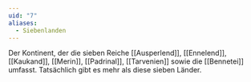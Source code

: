 ```yaml
---
uid: "7"
aliases:
  - Siebenlanden
---
```

Der Kontinent, der die sieben Reiche [[Ausperlend]], [[Ennelend]], [[Kaukand]], [[Merin]], [[Padrinal]], [[Tarvenien]] sowie die [[Bennetei]] umfasst. Tatsächlich gibt es mehr als diese sieben Länder.